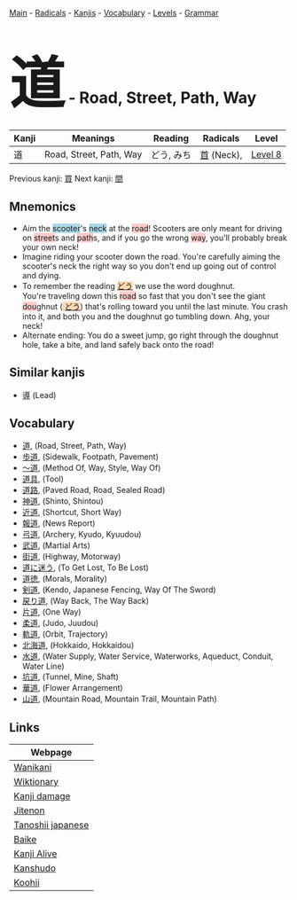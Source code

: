 <style> bigfont {font-size: 100px}</style>
[Main](../index.md) -
[Radicals](../radicals.md) -
[Kanjis](../kanjis.md) -
[Vocabulary](../vocabulary.md) -
[Levels](../levels.md) -
[Grammar](../grammar.md)
# <bigfont> 道</bigfont> - Road, Street, Path, Way 

| Kanji | Meanings | Reading | Radicals | Level |
| --- | --- | --- | --- | --- |
| 道 | Road, Street, Path, Way | どう, みち | [首](../radicals/首.md) (Neck),  | [Level 8](../levels/wk_level8.md) |

Previous kanji: [買](買.md) Next kanji: [間](間.md) 

## Mnemonics
 * Aim the <span style="background-color:#ADD8E6"> scooter</span>'s <span style="background-color:#ADD8E6"> neck</span> at the <span style="background-color:#ffcccb"> road</span>! Scooters are only meant for driving on <span style="background-color:#ffcccb"> street</span>s and <span style="background-color:#ffcccb"> path</span>s, and if you go the wrong <span style="background-color:#ffcccb"> way</span>, you'll probably break your own neck!
* Imagine riding your scooter down the road. You're carefully aiming the scooter's neck the right way so you don't end up going out of control and dying.
* To remember the reading <span style="background-color:#fed8b1"> [どう](https://jisho.org/search/どう)</span> we use the word doughnut.<br />You're traveling down this <span style="background-color:#ffcccb"> road</span> so fast that you don't see the giant <span style="background-color:#ffcccb"> dou</span>ghnut (<span style="background-color:#fed8b1"> [どう](https://jisho.org/search/どう)</span>) that's rolling toward you until the last minute. You crash into it, and both you and the doughnut go tumbling down. Ahg, your neck!
* Alternate ending: You do a sweet jump, go right through the doughnut hole, take a bite, and land safely back onto the road!


## Similar kanjis
 * [導](導.md) (Lead)


## Vocabulary
 * [道](../vocabulary/道.md), (Road, Street, Path, Way)
* [歩道](../vocabulary/道.md), (Sidewalk, Footpath, Pavement)
* [〜道](../vocabulary/道.md), (Method Of, Way, Style, Way Of)
* [道具](../vocabulary/道.md), (Tool)
* [道路](../vocabulary/道.md), (Paved Road, Road, Sealed Road)
* [神道](../vocabulary/道.md), (Shinto, Shintou)
* [近道](../vocabulary/道.md), (Shortcut, Short Way)
* [報道](../vocabulary/道.md), (News Report)
* [弓道](../vocabulary/道.md), (Archery, Kyudo, Kyuudou)
* [武道](../vocabulary/道.md), (Martial Arts)
* [街道](../vocabulary/道.md), (Highway, Motorway)
* [道に迷う](../vocabulary/道.md), (To Get Lost, To Be Lost)
* [道徳](../vocabulary/道.md), (Morals, Morality)
* [剣道](../vocabulary/道.md), (Kendo, Japanese Fencing, Way Of The Sword)
* [戻り道](../vocabulary/道.md), (Way Back, The Way Back)
* [片道](../vocabulary/道.md), (One Way)
* [柔道](../vocabulary/道.md), (Judo, Juudou)
* [軌道](../vocabulary/道.md), (Orbit, Trajectory)
* [北海道](../vocabulary/道.md), (Hokkaido, Hokkaidou)
* [水道](../vocabulary/道.md), (Water Supply, Water Service, Waterworks, Aqueduct, Conduit, Water Line)
* [坑道](../vocabulary/道.md), (Tunnel, Mine, Shaft)
* [華道](../vocabulary/道.md), (Flower Arrangement)
* [山道](../vocabulary/道.md), (Mountain Road, Mountain Trail, Mountain Path)



## Links 

| Webpage |
| --- |
| [Wanikani          ](https://www.wanikani.com/kanji/道) |
| [Wiktionary        ](https://en.wiktionary.org/wiki/道) |
| [Kanji damage      ](http://www.kanjidamage.com/kanji/search?utf8=✓&q=道) |
| [Jitenon           ](https://jitenon.com/kanji/道) |
| [Tanoshii japanese ](https://www.tanoshiijapanese.com/dictionary/kanji.cfm?k=道) |
| [Baike             ](https://baike.baidu.com/item/道) |
| [Kanji Alive       ](https://app.kanjialive.com/道) |
| [Kanshudo          ](https://www.kanshudo.com/searchmn?q=道) |
| [Koohii            ](https://kanji.koohii.com/study/kanji/道) |
